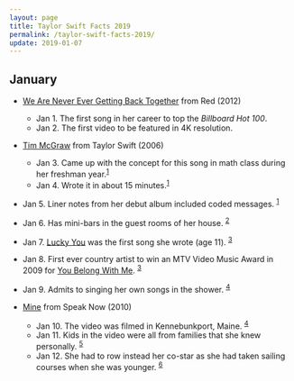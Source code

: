 ```yaml
---
layout: page
title: Taylor Swift Facts 2019
permalink: /taylor-swift-facts-2019/
update: 2019-01-07
---
```


## January

- [We Are Never Ever Getting Back Together][WANEGBT] from Red (2012)
  - Jan 1. The first song in her career to top the _Billboard Hot 100_.
  - Jan 2. The first video to be featured in 4K resolution.

- [Tim McGraw][Tim McGraw] from Taylor Swift (2006)
  - Jan 3. Came up with the concept for this song in math class during her freshman year.<sup>[1][1]</sup>
  - Jan 4. Wrote it in about 15 minutes.<sup>[1][1]</sup>

- Jan 5. Liner notes from her debut album included coded messages. <sup>[1][1]</sup>
- Jan 6. Has mini-bars in the guest rooms of her house. <sup>[2][2]</sup>
- Jan 7. [Lucky You][Lucky You] was the first song she wrote (age 11). <sup>[3][3]</sup>
- Jan 8. First ever country artist to win an MTV Video Music Award in 2009 for [You Belong With Me][You belong With Me]. <sup>[3][3]</sup>
- Jan 9. Admits to singing her own songs in the shower. <sup>[4][4]</sup>

- [Mine][Mine] from Speak Now (2010)
  - Jan 10. The video was filmed in Kennebunkport, Maine. <sup>[4][4]</sup>
  - Jan 11. Kids in the video were all from families that she knew personally. <sup>[5][5]</sup>
  - Jan 12. She had to row instead her co-star as she had taken sailing courses when she was younger. <sup>[6][6]</sup>

[WANEGBT]: https://www.youtube.com/watch?v=WA4iX5D9Z64 "YouTube: We Are Never Ever Getting Back Together"
[Tim McGraw]: https://www.youtube.com/watch?v=GkD20ajVxnY "YouTube: Tim McGraw"
[Lucky You]: https://www.youtube.com/watch?v=mR6JgsZpXJU "YouTube: Lucky You"
[You Belong With Me]: https://www.youtube.com/watch?v=VuNIsY6JdUw "YouTube: You Belong With Me"
[Mine]: https://www.youtube.com/watch?v=XPBwXKgDTdE "YouTube: Mine"
[1]: https://www.youtube.com/watch?v=G9I8ua1EcW4 "YouTube: Taylor Swift Age 16 First National Radio Interview 2006"
[2]: https://www.youtube.com/watch?v=nuBaabkzzzI "YouTube: Taylor Swift Talks"
[3]: https://www.youtube.com/watch?v=Q2pP-By4Org "YouTube: CNN Spotlight: Taylor Swift (2014)"
[4]: https://www.youtube.com/watch?v=OOPFMrF7v4Q "YouTube: YouTube Presents Taylor Swift"
[5]: https://www.youtube.com/watch?v=k77Qygmk9U8 "YouTube: 'Mine' Behind The Scenes Part 2"
[6]: https://www.youtube.com/watch?v=nJxw4LdTPlI "YouTube: BTS 3"
